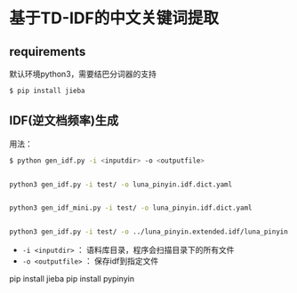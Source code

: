 # 基于TD-IDF的中文关键词提取

## requirements

默认环境python3，需要结巴分词器的支持

```bash
$ pip install jieba
```

## IDF(逆文档频率)生成

用法：

```bash
$ python gen_idf.py -i <inputdir> -o <outputfile>


python3 gen_idf.py -i test/ -o luna_pinyin.idf.dict.yaml


python3 gen_idf_mini.py -i test/ -o luna_pinyin.idf.dict.yaml


python3 gen_idf.py -i test/ -o ../luna_pinyin.extended.idf/luna_pinyin.idf.dict.yaml
```

- `-i <inputdir>`   ： 语料库目录，程序会扫描目录下的所有文件
- `-o <outputfile>` ： 保存idf到指定文件



pip install jieba
pip install pypinyin
